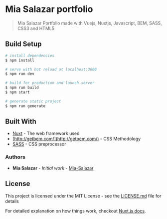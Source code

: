 # Mia Salazar portfolio

> Mia Salazar Portfolio made with Vuejs, Nuxtjs, Javascript, BEM, SASS, CSS3 and HTML5

## Build Setup

``` bash
# install dependencies
$ npm install

# serve with hot reload at localhost:3000
$ npm run dev

# build for production and launch server
$ npm run build
$ npm start

# generate static project
$ npm run generate
```

## Built With

* [Nuxt](https://nuxtjs.org/) - The web framework used
* [http://getbem.com/](http://getbem.com/) - CSS Methodology
* [SASS](https://sass-lang.com/) - CSS preprocessor

### Authors

* **Mia Salazar** - *Initial work* - [Mia-Salazar](https://github.com/Mia-Salazar)

## License

This project is licensed under the MIT License - see the [LICENSE.md](LICENSE.md) file for details

For detailed explanation on how things work, checkout [Nuxt.js docs](https://nuxtjs.org).
